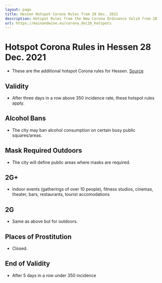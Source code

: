 ```yaml
---
layout: page
title: Hessen Hotspot Corona Rules from 28 Dec. 2021
description: Hotspot Rules from the New Corona Ordinance Valid from 28 Dec. to 13 Jan.
url: https://mainandwine.eu/corona_dec28_hotspots
--- 
```


# Hotspot Corona Rules in Hessen 28 Dec. 2021
- These are the additional hotspot Corona rules for Hessen. [Source](https://www.hessen.de/sites/hessen.hessen.de/files/2021-12/hotspot_hessen_2181221_v3.pdf)

## Validity
- After three days in a row above 350 incidence rate, these hotspot rules apply.

## Alcohol Bans
- The city may ban alcohol consumption on certain busy public squares/areas.

## Mask Required Outdoors
- The city will define public areas where masks are required.

## 2G+
- Indoor events (gatherings of over 10 people), fitness studios, cinemas, theater, bars, restaurants, tourist accomodations

## 2G
- Same as above but for outdoors.

## Places of Prostitution
- Closed.  

## End of Validity
- After 5 days in a row under 350 incidence
